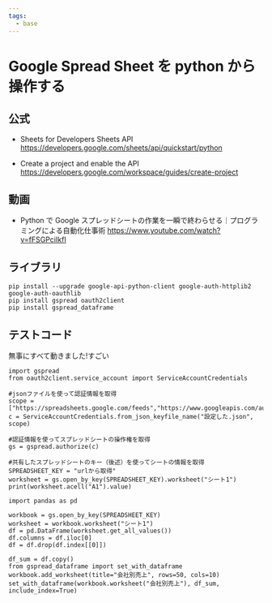 ```yaml
---
tags:
  - base
---
```


# Google Spread Sheet を python から操作する

## 公式

- Sheets for Developers Sheets API
  https://developers.google.com/sheets/api/quickstart/python

- Create a project and enable the API
  https://developers.google.com/workspace/guides/create-project

## 動画

- Python で Google スプレッドシートの作業を一瞬で終わらせる｜プログラミングによる自動化仕事術
  https://www.youtube.com/watch?v=fFSGPciIkfI

## ライブラリ

```
pip install --upgrade google-api-python-client google-auth-httplib2 google-auth-oauthlib
pip install gspread oauth2client
pip install gspread_dataframe
```

## テストコード

無事にすべて動きました!すごい

```
import gspread
from oauth2client.service_account import ServiceAccountCredentials

#jsonファイルを使って認証情報を取得
scope = ["https://spreadsheets.google.com/feeds","https://www.googleapis.com/auth/drive"]
c = ServiceAccountCredentials.from_json_keyfile_name("設定した.json", scope)

#認証情報を使ってスプレッドシートの操作権を取得
gs = gspread.authorize(c)

#共有したスプレッドシートのキー（後述）を使ってシートの情報を取得
SPREADSHEET_KEY = "urlから取得"
worksheet = gs.open_by_key(SPREADSHEET_KEY).worksheet("シート1")
print(worksheet.acell("A1").value)

import pandas as pd

workbook = gs.open_by_key(SPREADSHEET_KEY)
worksheet = workbook.worksheet("シート1")
df = pd.DataFrame(worksheet.get_all_values())
df.columns = df.iloc[0]
df = df.drop(df.index[[0]])

df_sum = df.copy()
from gspread_dataframe import set_with_dataframe
workbook.add_worksheet(title="会社別売上", rows=50, cols=10)
set_with_dataframe(workbook.worksheet("会社別売上"), df_sum, include_index=True)

```
